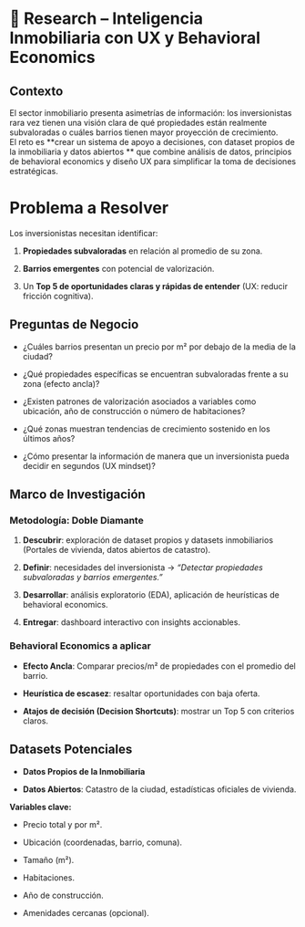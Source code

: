 ﻿# 📝 Research – Inteligencia Inmobiliaria con UX y Behavioral Economics

##  Contexto

El sector inmobiliario presenta asimetrías de información: los inversionistas rara vez tienen una visión clara de qué propiedades están realmente subvaloradas o cuáles barrios tienen mayor proyección de crecimiento.  
El reto es **crear un sistema de apoyo a decisiones, con dataset propios de la inmobiliaria y datos abiertos ** que combine análisis de datos, principios de behavioral economics y diseño UX para simplificar la toma de decisiones estratégicas.


# Problema a Resolver

Los inversionistas necesitan identificar:

1.  **Propiedades subvaloradas** en relación al promedio de su zona.
    
2.  **Barrios emergentes** con potencial de valorización.
    
3.  Un **Top 5 de oportunidades claras y rápidas de entender** (UX: reducir fricción cognitiva).

## Preguntas de Negocio

-   ¿Cuáles barrios presentan un precio por m² por debajo de la media de la ciudad?
    
-   ¿Qué propiedades específicas se encuentran subvaloradas frente a su zona (efecto ancla)?
    
-   ¿Existen patrones de valorización asociados a variables como ubicación, año de construcción o número de habitaciones?
    
-   ¿Qué zonas muestran tendencias de crecimiento sostenido en los últimos años?
    
-   ¿Cómo presentar la información de manera que un inversionista pueda decidir en segundos (UX mindset)?

## Marco de Investigación

### Metodología: Doble Diamante

1.  **Descubrir**: exploración de dataset propios y datasets inmobiliarios (Portales de vivienda, datos abiertos de catastro).
    
2.  **Definir**: necesidades del inversionista → _“Detectar propiedades subvaloradas y barrios emergentes.”_
    
3.  **Desarrollar**: análisis exploratorio (EDA), aplicación de heurísticas de behavioral economics.
    
4.  **Entregar**: dashboard interactivo con insights accionables.
    

### Behavioral Economics a aplicar

-   **Efecto Ancla**: Comparar precios/m² de propiedades con el promedio del barrio.
    
-   **Heurística de escasez**: resaltar oportunidades con baja oferta.
    
-   **Atajos de decisión (Decision Shortcuts)**: mostrar un Top 5 con criterios claros.

## Datasets Potenciales

-   **Datos Propios de la Inmobiliaria**
    
-   **Datos Abiertos**: Catastro de la ciudad, estadísticas oficiales de vivienda.
    

**Variables clave:**

-   Precio total y por m².
    
-   Ubicación (coordenadas, barrio, comuna).
    
-   Tamaño (m²).
    
-   Habitaciones.
    
-   Año de construcción.
    
-   Amenidades cercanas (opcional).



